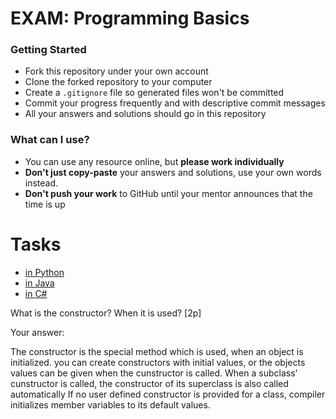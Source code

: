 # EXAM: Programming Basics

### Getting Started
 - Fork this repository under your own account
 - Clone the forked repository to your computer
 - Create a `.gitignore` file so generated files won't be committed
 - Commit your progress frequently and with descriptive commit messages
 - All your answers and solutions should go in this repository

### What can I use?
- You can use any resource online, but **please work individually**
- **Don't just copy-paste** your answers and solutions, use your own words instead.
- **Don't push your work** to GitHub until your mentor announces that the time is up


# Tasks
- [in Python](python.md)
- [in Java](java.md)
- [in C#](cs.md)

What is the constructor? When it is used? [2p]

Your answer:

The constructor is the special method which is used, when an object is initialized. you can create constructors with initial values, or the objects values can be given when the cunstructor is called.
When a subclass' cunstructor is called, the constructor of its superclass is also called automatically
If no user defined constructor is provided for a class, compiler initializes member variables to its default values.

